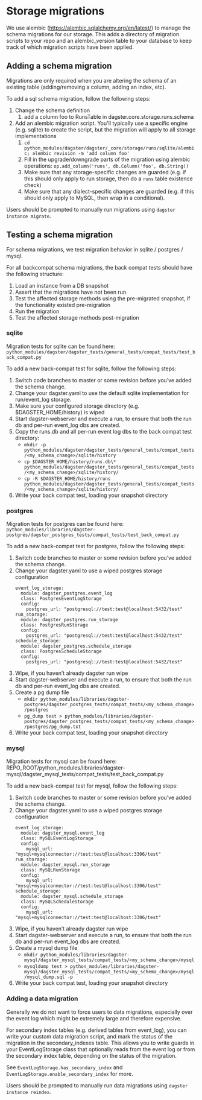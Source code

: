 # Storage migrations

We use alembic (https://alembic.sqlalchemy.org/en/latest/) to manage the schema migrations for our storage. This adds a directory of migration scripts to your repo and an alembic_version table to your database to keep track of which migration scripts have been applied.

## Adding a schema migration

Migrations are only required when you are altering the schema of an existing table (adding/removing a column, adding an index, etc).

To add a sql schema migration, follow the following steps:

1. Change the schema definition
   1. add a column foo to RunsTable in dagster.core.storage.runs.schema
1. Add an alembic migration script. You'll typically use a specific engine (e.g. sqlite) to create the script, but the migration will apply to all storage implementations
   1. `cd python_modules/dagster/dagster/_core/storage/runs/sqlite/alembic; alembic revision -m 'add column foo'`
   1. Fill in the upgrade/downgrade parts of the migration using alembic operations: `op.add_column('runs', db.Column('foo', db.String))`
   1. Make sure that any storage-specific changes are guarded (e.g. if this should only apply to run storage, then do a `runs` table existence check)
   1. Make sure that any dialect-specific changes are guarded (e.g. if this should only apply to MySQL, then wrap in a conditional).

Users should be prompted to manually run migrations using `dagster instance migrate`.

## Testing a schema migration

For schema migrations, we test migration behavior in sqlite / postgres / mysql.

For all backcompat schema migrations, the back compat tests should have the following structure:
1. Load an instance from a DB snapshot
1. Assert that the migrations have not been run
1. Test the affected storage methods using the pre-migrated snapshot, if the functionality existed pre-migration
1. Run the migration
1. Test the affected storage methods post-migration

### sqlite

Migration tests for sqlite can be found here: `python_modules/dagster/dagster_tests/general_tests/compat_tests/test_back_compat.py`

To add a new back-compat test for sqlite, follow the following steps:

1. Switch code branches to master or some revision before you’ve added the schema change.
1. Change your dagster.yaml to use the default sqlite implementation for run/event_log storage.
1. Make sure your configured storage directory (e.g. $DAGSTER_HOME/history) is wiped
1. Start dagster-webserver and execute a run, to ensure that both the run db and per-run event_log dbs are created.
1. Copy the runs.db and all per-run event log dbs to the back compat test directory:
   - `mkdir -p python_modules/dagster/dagster_tests/general_tests/compat_tests/<my_schema_change>/sqlite/history`
   - `cp $DAGSTER_HOME/history/runs.db\* python_modules/dagster/dagster_tests/general_tests/compat_tests/<my_schema_change>/sqlite/history/`
   - `cp -R $DAGSTER_HOME/history/runs python_modules/dagster/dagster_tests/general_tests/compat_tests/<my_schema_change>/sqlite/history/`
1. Write your back compat test, loading your snapshot directory

### postgres

Migration tests for postgres can be found here: `python_modules/libraries/dagster-postgres/dagster_postgres_tests/compat_tests/test_back_compat.py`

To add a new back-compat test for postgres, follow the following steps:

1. Switch code branches to master or some revision before you’ve added the schema change.
1. Change your dagster.yaml to use a wiped postgres storage configuration
   ```
   event_log_storage:
     module: dagster_postgres.event_log
     class: PostgresEventLogStorage
     config:
       postgres_url: "postgresql://test:test@localhost:5432/test"
   run_storage:
     module: dagster_postgres.run_storage
     class: PostgresRunStorage
     config:
       postgres_url: "postgresql://test:test@localhost:5432/test"
   schedule_storage:
     module: dagster_postgres.schedule_storage
     class: PostgresScheduleStorage
     config:
       postgres_url: "postgresql://test:test@localhost:5432/test"
   ```
1. Wipe, if you haven’t already dagster run wipe
1. Start dagster-webserver and execute a run, to ensure that both the run db and per-run event_log dbs are created.
1. Create a pg dump file
   - `mkdir python_modules/libraries/dagster-postgres/dagster_postgres_tests/compat_tests/<my_schema_change>/postgres`
   - `pg_dump test > python_modules/libraries/dagster-postgres/dagster_postgres_tests/compat_tests/<my_schema_change>/postgres/pg_dump.txt`
1. Write your back compat test, loading your snapshot directory

### mysql

Migration tests for mysql can be found here:
REPO_ROOT/python_modules/libraries/dagster-mysql/dagster_mysql_tests/compat_tests/test_back_compat.py

To add a new back-compat test for mysql, follow the following steps:

1. Switch code branches to master or some revision before you’ve added the schema change.
2. Change your dagster.yaml to use a wiped postgres storage configuration
   ```
   event_log_storage:
     module: dagster_mysql.event_log
     class: MySQLEventLogStorage
     config:
       mysql_url: "mysql+mysqlconnector://test:test@localhost:3306/test"
   run_storage:
     module: dagster_mysql.run_storage
     class: MySQLRunStorage
     config:
       mysql_url: "mysql+mysqlconnector://test:test@localhost:3306/test"
   schedule_storage:
     module: dagster_mysql.schedule_storage
     class: MySQLScheduleStorage
     config:
       mysql_url: "mysql+mysqlconnector://test:test@localhost:3306/test"
   ```
3. Wipe, if you haven’t already dagster run wipe
4. Start dagster-webserver and execute a run, to ensure that both the run db and per-run event_log dbs are created.
5. Create a mysql dump file
   - `mkdir python_modules/libraries/dagster-mysql/dagster_mysql_tests/compat_tests/<my_schema_change>/mysql`
   - `mysqldump test > python_modules/libraries/dagster-mysql/dagster_mysql_tests/compat_tests/<my_schema_change>/mysql/mysql_dump.sql -p`
6. Write your back compat test, loading your snapshot directory

### Adding a data migration

Generally we do not want to force users to data migrations, especially over the event log which might be extremely large and therefore expensive.

For secondary index tables (e.g. derived tables from event_log), you can write your custom data migration script, and mark the status of the migration in the secondary_indexes table. This allows you to write guards in your EventLogStorage class that optionally reads from the event log or from the secondary index table, depending on the status of the migration.

See `EventLogStorage.has_secondary_index` and `EventLogStorage.enable_secondary_index` for more.

Users should be prompted to manually run data migrations using `dagster instance reindex`.
